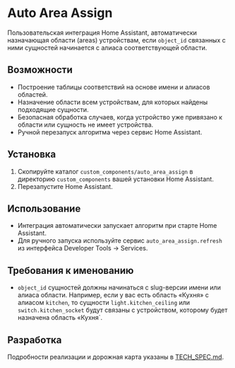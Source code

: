 # Auto Area Assign

Пользовательская интеграция Home Assistant, автоматически назначающая области (areas) устройствам, если `object_id` связанных с ними сущностей начинается с алиаса соответствующей области.

## Возможности
- Построение таблицы соответствий на основе имени и алиасов областей.
- Назначение области всем устройствам, для которых найдены подходящие сущности.
- Безопасная обработка случаев, когда устройство уже привязано к области или сущность не имеет устройства.
- Ручной перезапуск алгоритма через сервис Home Assistant.

## Установка
1. Скопируйте каталог `custom_components/auto_area_assign` в директорию `custom_components` вашей установки Home Assistant.
2. Перезапустите Home Assistant.

## Использование
- Интеграция автоматически запускает алгоритм при старте Home Assistant.
- Для ручного запуска используйте сервис `auto_area_assign.refresh` из интерфейса Developer Tools → Services.

## Требования к именованию
- `object_id` сущностей должны начинаться с slug-версии имени или алиаса области. Например, если у вас есть область «Кухня» с алиасом `kitchen`, то сущности `light.kitchen_ceiling` или `switch.kitchen_socket` будут связаны с устройством, которому будет назначена область «Кухня`.

## Разработка
Подробности реализации и дорожная карта указаны в [TECH_SPEC.md](TECH_SPEC.md).

